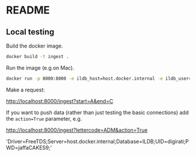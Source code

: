 # README

## Local testing

Build the docker image.

```bash
docker build -t ingest .
```

Run the image (e.g.on Mac).

```bash
docker run -p 8000:8000 -e ildb_host=host.docker.internal -e ildb_user=USER -e ildb_password=PASSWORD -e es_host=host.docker.internal -e flask_local=True ingest
```

Make a request:

[http://localhost:8000/ingest?start=A&end=C](http://localhost:8000/ingest?start=A&end=C)

If you want to push data (rather than just testing the basic connections) add the `action=True` parameter, e.g.

[http://localhost:8000/ingest?lettercode=ADM&action=True](http://localhost:8000/ingest?lettercode=ADM&action=True)



'Driver=FreeTDS;Server=host.docker.internal;Database=ILDB;UID=digirati;PWD=jaffaCAKES9;'





